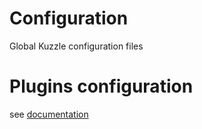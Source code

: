 # Configuration

Global Kuzzle configuration files

# Plugins configuration

see [documentation](http://kuzzle.io/guide/#plugins)
